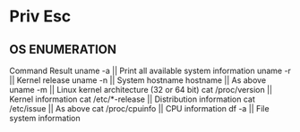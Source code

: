 # Priv Esc

## OS ENUMERATION


   
   

Command	Result
uname -a	 || Print all available system information
uname -r ||	Kernel release
uname -n ||	System hostname
hostname	|| As above
uname -m	|| Linux kernel architecture (32 or 64 bit)
cat /proc/version ||	Kernel information
cat /etc/*-release || Distribution information
cat /etc/issue	|| As above
cat /proc/cpuinfo	|| CPU information
df -a	|| File system information
